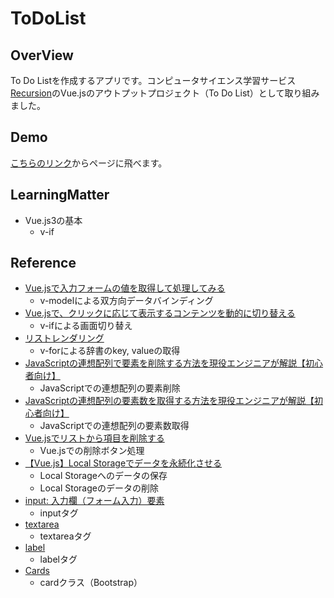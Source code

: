 # ToDoList

## OverView
To Do Listを作成するアプリです。コンピュータサイエンス学習サービス[Recursion](https://recursionist.io/)のVue.jsのアウトプットプロジェクト（To Do List）として取り組みました。

## Demo
[こちらのリンク](https://suuu0122.github.io/ToDoList/)からページに飛べます。

## LearningMatter
* Vue.js3の基本
	* v-if

## Reference
* [Vue.jsで入力フォームの値を取得して処理してみる](https://kazu22002.hatenablog.com/entry/2017/10/14/070000)
	* v-modelによる双方向データバインディング
* [Vue.jsで、クリックに応じて表示するコンテンツを動的に切り替える](https://100webdesign.jp/services/web_knowhow/vuejs-spa/web_knowhow-20263/)
	* v-ifによる画面切り替え
* [リストレンダリング](https://jp.vuejs.org/v2/guide/list.html)
	* v-forによる辞書のkey, valueの取得
* [JavaScriptの連想配列で要素を削除する方法を現役エンジニアが解説【初心者向け】](https://magazine.techacademy.jp/magazine/22788)
	* JavaScriptでの連想配列の要素削除
* [JavaScriptの連想配列の要素数を取得する方法を現役エンジニアが解説【初心者向け】](https://magazine.techacademy.jp/magazine/20793)
	* JavaScriptでの連想配列の要素数取得
* [Vue.jsでリストから項目を削除する](https://www.paveway.info/entry/2020/02/23/vue_deletelist#Vue.js%E3%81%A7%E3%83%AA%E3%82%B9%E3%83%88%E3%81%8B%E3%82%89%E9%A0%85%E7%9B%AE%E3%82%92%E5%89%8A%E9%99%A4%E3%81%99%E3%82%8B)
	* Vue.jsでの削除ボタン処理
* [【Vue.js】Local Storageでデータを永続化させる](https://qiita.com/higa02/items/e12c3a16db014a9414c1)
	* Local Storageへのデータの保存
	* Local Storageのデータの削除
* [input: 入力欄（フォーム入力）要素](https://developer.mozilla.org/ja/docs/Web/HTML/Element/input)
	* inputタグ
* [textarea](https://html-coding.co.jp/annex/dictionary/html/textarea/)
	* textareaタグ
* [label](https://html-coding.co.jp/annex/dictionary/html/label/)
	* labelタグ
* [Cards](https://getbootstrap.jp/docs/4.2/components/card/)
	* cardクラス（Bootstrap）
